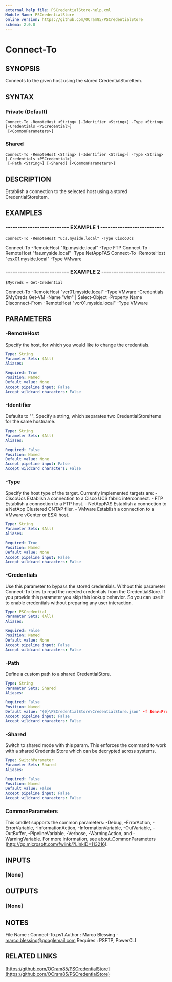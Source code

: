 ```yaml
---
external help file: PSCredentialStore-help.xml
Module Name: PSCredentialStore
online version: https://github.com/OCram85/PSCredentialStore
schema: 2.0.0
---
```


# Connect-To

## SYNOPSIS
Connects to the given host using the stored CredentialStoreItem.

## SYNTAX

### Private (Default)
```
Connect-To -RemoteHost <String> [-Identifier <String>] -Type <String> [-Credentials <PSCredential>]
 [<CommonParameters>]
```

### Shared
```
Connect-To -RemoteHost <String> [-Identifier <String>] -Type <String> [-Credentials <PSCredential>]
 [-Path <String>] [-Shared] [<CommonParameters>]
```

## DESCRIPTION
Establish a connection to the selected host using a stored CredentialStoreItem.

## EXAMPLES

### -------------------------- EXAMPLE 1 --------------------------
```
Connect-To -RemoteHost "ucs.myside.local" -Type CiscoUcs
```

Connect-To -RemoteHost "ftp.myside.local" -Type FTP
Connect-To -RemoteHost "fas.myside.local" -Type NetAppFAS
Connect-To -RemoteHost "esx01.myside.local" -Type VMware

### -------------------------- EXAMPLE 2 --------------------------
```
$MyCreds = Get-Credential
```

Connect-To -RemoteHost "vcr01.myside.local" -Type VMware -Credentials $MyCreds
Get-VM -Name "*vlm*" | Select-Object -Property Name
Disconnect-From -RemoteHost "vcr01.myside.local" -Type VMware

## PARAMETERS

### -RemoteHost
Specify the host, for which you would like to change the credentials.

```yaml
Type: String
Parameter Sets: (All)
Aliases: 

Required: True
Position: Named
Default value: None
Accept pipeline input: False
Accept wildcard characters: False
```

### -Identifier
Defaults to "".
Specify a string, which separates two CredentialStoreItems for the
same hostname.

```yaml
Type: String
Parameter Sets: (All)
Aliases: 

Required: False
Position: Named
Default value: None
Accept pipeline input: False
Accept wildcard characters: False
```

### -Type
Specify the host type of the target.
Currently implemented targets are:
    - CiscoUcs     Establish a connection to a Cisco UCS fabric interconnect.
    - FTP          Establish a connection to a FTP host.
    - NetAppFAS    Establish a connection to a NetApp Clustered ONTAP filer.
    - VMware       Establish a connection to a VMware vCenter or ESXi host.

```yaml
Type: String
Parameter Sets: (All)
Aliases: 

Required: True
Position: Named
Default value: None
Accept pipeline input: False
Accept wildcard characters: False
```

### -Credentials
Use this parameter to bypass the stored credentials.
Without this parameter Connect-To tries to read the
needed credentials from the CredentialStore.
If you provide this parameter you skip this lookup behavior.
So you can use it to enable credentials without preparing any user interaction.

```yaml
Type: PSCredential
Parameter Sets: (All)
Aliases: 

Required: False
Position: Named
Default value: None
Accept pipeline input: False
Accept wildcard characters: False
```

### -Path
Define a custom path to a shared CredentialStore.

```yaml
Type: String
Parameter Sets: Shared
Aliases: 

Required: False
Position: Named
Default value: "{0}\PSCredentialStore\CredentialStore.json" -f $env:ProgramData
Accept pipeline input: False
Accept wildcard characters: False
```

### -Shared
Switch to shared mode with this param.
This enforces the command to work with a shared CredentialStore which
can be decrypted across systems.

```yaml
Type: SwitchParameter
Parameter Sets: Shared
Aliases: 

Required: False
Position: Named
Default value: False
Accept pipeline input: False
Accept wildcard characters: False
```

### CommonParameters
This cmdlet supports the common parameters: -Debug, -ErrorAction, -ErrorVariable, -InformationAction, -InformationVariable, -OutVariable, -OutBuffer, -PipelineVariable, -Verbose, -WarningAction, and -WarningVariable. For more information, see about_CommonParameters (http://go.microsoft.com/fwlink/?LinkID=113216).

## INPUTS

### [None]

## OUTPUTS

### [None]

## NOTES
File Name   : Connect-To.ps1
Author      : Marco Blessing - marco.blessing@googlemail.com
Requires    : PSFTP, PowerCLI

## RELATED LINKS

[https://github.com/OCram85/PSCredentialStore](https://github.com/OCram85/PSCredentialStore)

